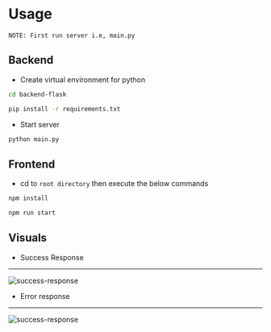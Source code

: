 
# Usage

`NOTE: First run server i.e, main.py`

## Backend
- Create virtual environment for python
```bash
cd backend-flask
```
```bash
pip install -r requirements.txt
```

- Start server
```bash
python main.py
```

## Frontend
- cd to `root directory` then execute the below commands
```bash 
npm install
```
```bash
npm run start 
```

## Visuals
- Success Response
---
![success-response](https://drive.google.com/uc?export=view&id=1D0MaekLX_95IaVhgcpjwXiJBJkHsAeDf)

- Error response
---
![success-response](https://drive.google.com/uc?export=view&id=1VE719IETDLiIvu0e1EX98vZWvh7yWwfV)
